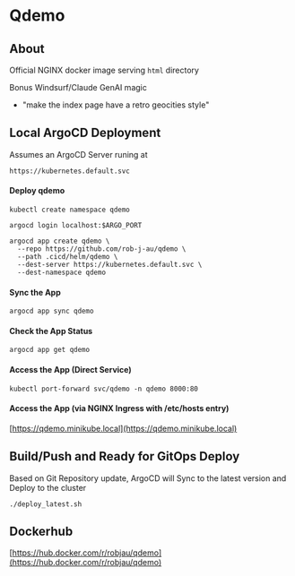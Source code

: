 # Qdemo

## About

Official NGINX docker image serving `html` directory

Bonus Windsurf/Claude GenAI magic

* "make the index page have a retro geocities style"


## Local ArgoCD Deployment

Assumes an ArgoCD Server runing at

`https://kubernetes.default.svc`

#### Deploy qdemo

`kubectl create namespace qdemo`

`argocd login localhost:$ARGO_PORT`

```
argocd app create qdemo \
  --repo https://github.com/rob-j-au/qdemo \
  --path .cicd/helm/qdemo \
  --dest-server https://kubernetes.default.svc \
  --dest-namespace qdemo
```

#### Sync the App

`argocd app sync qdemo`

#### Check the App Status
`argocd app get qdemo`

#### Access the App (Direct Service)
`kubectl port-forward svc/qdemo -n qdemo 8000:80`

#### Access the App (via NGINX Ingress with /etc/hosts entry)

[https://qdemo.minikube.local](https://qdemo.minikube.local)

## Build/Push and Ready for GitOps Deploy

Based on Git Repository update, ArgoCD will Sync to the latest version and Deploy to the cluster

```
./deploy_latest.sh
```


## Dockerhub

[https://hub.docker.com/r/robjau/qdemo](https://hub.docker.com/r/robjau/qdemo)